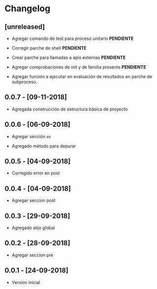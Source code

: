 # Changelog

## [unreleased]

- Agregar comando de test para proceso unitario __PENDIENTE__

- Corregir parche de shell  __PENDIENTE__

- Crear parche para llamadas a apis externas  __PENDIENTE__

- Agregar comprobaciones de init y de familia presente  __PENDIENTE__

- Agregar función a ejecutar en evaluación de resultados en parche de subproceso.

## 0.0.7 - [09-11-2018]

- Agregada construcción de estructura básica de proyecto

## 0.0.6 - [06-09-2018]

- Agregar sección `en`

- Agregado método para depurar

## 0.0.5 - [04-09-2018]

- Corregido error en post

## 0.0.4 - [04-09-2018]

- Agregar seccion post

## 0.0.3 - [29-09-2018]

- Agregado alijo global

## 0.0.2 - [28-09-2018]

- Agregar seccion pre

## 0.0.1 - [24-09-2018]

- Version inicial


